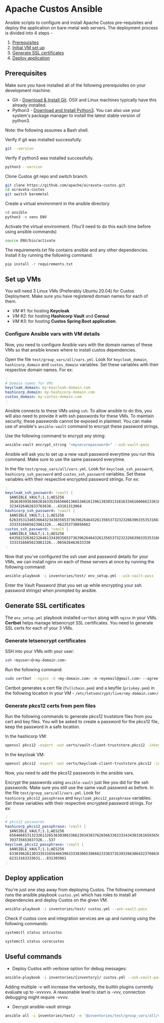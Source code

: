 # Apache Custos Ansible

Ansible scripts to configure and install Apache Custos pre-requisites and deploy the application on bare-metal web servers. The deployment process is divided into 4 steps - 
1. [Prerequisites](#prerequisites)
2. [Initial VM set up](#set-up-vms)
3. [Generate SSL certificates](#generate-ssl-certificates)
4. [Deploy application](#deploy-application)

## Prerequisites<a name="prerequisites"/>
Make sure you have installed all of the following prerequisites on your development machine:
* Git - [Download & Install Git](https://git-scm.com/downloads). OSX and Linux machines typically have this already installed.
* Python3 - [Download and Install Python3](https://www.python.org/downloads/). You can also use your system's package manager to install the latest stable version of python3.

Note: the following assumes a Bash shell.

Verify if git was installed successfully.
```bash
git --version
```
Verify if python3 was installed successfully.
```bash
python3 --version
```
Clone Custos git repo and switch branch.
```bash
git clone https://github.com/apache/airavata-custos.git
cd airavata-custos
git switch baremetal
```
Create a virtual environment in the ansible directory
```bash
cd ansible
python3 -m venv ENV
```
Activate the virtual environment. (You'll need to do this each time before using ansible commands)
```bash
source ENV/bin/activate
```
The requirements.txt file contains ansible and any other dependencies. Install it by running the following command:
```bash
pip install -r requirements.txt
```
## Set up VMs<a name="set-up-vms"/>
You will need 3 Linux VMs (Preferably Ubuntu 20.04) for Custos Deployment. Make sure you have registered domain names for each of them.
* _VM #1_: for hosting **Keycloak**
* _VM #2_: for hosting **Hashicorp Vault** and **Consul**
* _VM #3_: for hosting **Custos Spring Boot application**.

### Configure Ansible vars with VM details
Now, you need to configure Ansible vars with the domain names of these VMs so that ansible knows where to install custos dependencies.

Open the file `test/group_vars/all/vars.yml`. Look for `keycloak_domain`, `hashicorp_domain` and `custos_domain` variables. Set these variables with their respective domain names. For ex:
```yml
⋮
# Domain names for VMs
keycloak_domain: my-keycloak-domain.com
hashicorp_domain: my-hashicorp-domain.com
custos_domain: my-custos-domain.com
⋮
```
Ansible connects to these VMs using `ssh`. To allow ansible to do this, you will also need to provide it with ssh passwords for these VMs. To maintain security, these passwords cannot be exposed in plaintext. You can make use of ansible's `ansible-vault` command to encrypt these password strings.

Use the following command to encrypt any string:
```bash
ansible-vault encrypt_string "<mysecurepassword>" --ask-vault-pass
```
Ansible will ask you to set up a new vault password everytime you run this command. Make sure to use the same password everytime.

In the file `test/group_vars/all/vars.yml`. Look for `keycloak_ssh_password`, `hashicorp_ssh_password` and `custos_ssh_password` variables. Set these variables with their respective encrypted password strings. For ex:
```yml
⋮
keycloak_ssh_password: !vault |
  $ANSIBLE_VAULT;1.1;AES256
  36363039363662616335356566613665346161396138303131616334616666623361633765356434
  3234326462633763636...43161313064
hashicorp_ssh_password: !vault |
  $ANSIBLE_VAULT;1.1;AES256
  62633531346536643234303565373639626464326135653732323266396335353166346132383230
  3333316665623861326...462353738656662
custos_ssh_password: !vault |
  $ANSIBLE_VAULT;1.1;AES256
  643562326362326461334303565373639626464326135653732323266396335353166346132383230
  3333316665623861326...065626463633330
⋮
```
Now that you've configured the ssh user and password details for your VMs, we can install nginx on each of these servers at once by running the following command:
```bash
ansible-playbook -i inventories/test/ env_setup.yml --ask-vault-pass
```
Enter the Vault Password (that you set up while encrypting your ssh password strings) when prompted by ansible.

## Generate SSL certificates<a name="generate-ssl-certificates"/>
The `env_setup.yml` playbook installed `certbot` along with `nginx` in your VMs. **Certbot** helps manage letsencrypt SSL certificates. You need to generate SSL certs for each of your 3 VMs.

### Generate letsencrypt certificates
SSH into your VMs with your user:
```bash
ssh <myuser>@<my-domain.com>
```
Run the following command:
```bash
sudo certbot --nginx -d <my-domain.com> -m <myemail@gmail.com> --agree-tos --no-eff-email --redirect
```
Certbot generates a cert file (`fullchain.pem`) and a keyfile (`privkey.pem`) in the following location in your VM - `/etc/letsencrypt/live/<my-domain.com>/`

### Generate pkcs12 certs from pem files
Run the following commands to generate pkcs12 truststore files from you cert and key files. You will be asked to create a password for the pkcs12 file, keep the password in a safe location.

In the hashicorp VM:
```bash
openssl pkcs12 -export -out certs/vault-client-truststore.pkcs12 -inkey /etc/letsencrypt/live/<my-hashicorp-domain.com>/privkey.pem -in /etc/letsencrypt/live/<my-hashicorp-domain.com>/fullchain.pem
```
In the keycloak VM:
```bash
openssl pkcs12 -export -out certs/keycloak-client-truststore.pkcs12 -inkey /etc/letsencrypt/live/<my-keycloak-domain.com>/privkey.pem -in /etc/letsencrypt/live/<my-keycloak-domain.com>/fullchain.pem
```
Now, you need to add the pkcs12 passwords in the ansible vars.

Encrypt the passwords using `ansible-vault` just like you did for the ssh passwords. Make sure you still use the same vault password as before. In the file `test/group_vars/all/vars.yml`. Look for `hashicorp_pkcs12_passphrase` and `keycloak_pkcs12_passphrase` variables. Set these variables with their respective encrypted password strings. For ex:
```yml
⋮
# pkcs12 passwords
hashicorp_pkcs12_passphrase: !vault |
  $ANSIBLE_VAULT;1.1;AES256
  65646665313232613265363038633662393438376265663363333434303361656565653763313539
  393735653837326...537
keycloak_pkcs12_passphrase: !vault |
  $ANSIBLE_VAULT;1.1;AES256
  63303962613033353165646639633338306538666233363735393266386432376663656536633663
  62313163333631...831303961
⋮
```

## Deploy application<a name="deploy-application"/>
You're just one step away from deploying Custos. The following command runs the ansible playbook `custos.yml` which has roles to install all dependencies and deploy Custos on the given VM.
```bash
ansible-playbook -i inventories/test/ custos.yml --ask-vault-pass
```
Check if custos core and integration services are up and running using the following commands:
```bash
systemctl status intcustos
```
```bash
systemctl status corecustos
```

## Useful commands
- Deploy Custos with verbose option for debug messages:
```bash
ansible-playbook -i inventories/{inventory}/ custos.yml --ask-vault-pass -vvv
```
Adding multiple -v will increase the verbosity, the builtin plugins currently evaluate up to -vvvvvv. A reasonable level to start is -vvv, connection debugging might require -vvvv.
- Decrypt ansible-vault strings
```bash
ansible all -i inventories/test/ -e '@inventories/test/group_vars/all/vars.yml' --ask-vault-pass -m debug -a 'var=secret_string'
```

